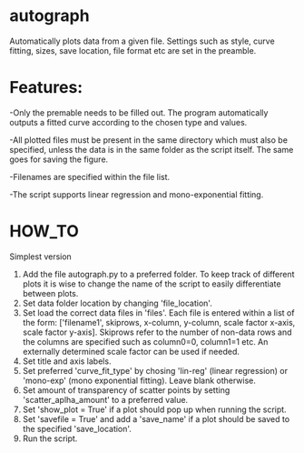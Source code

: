 # autograph
Automatically plots data from a given file. Settings such as style, curve fitting, sizes, save location, file format etc are set in the preamble.


# Features:
-Only the premable needs to be filled out. The program automatically outputs a fitted curve according to the chosen type and values.

-All plotted files must be present in the same directory which must also be specified, unless the data is in the same folder as the script itself. The same goes for saving the figure.

-Filenames are specified within the file list.

-The script supports linear regression and mono-exponential fitting.

# HOW_TO
Simplest version
1. Add the file autograph.py to a preferred folder. To keep track of different plots it is wise to change the name of the script to easily differentiate between plots.
2. Set data folder location by changing 'file_location'.
3. Set load the correct data files in 'files'. Each file is entered within a list of the form: ['filename1', skiprows, x-column, y-column, scale factor x-axis, scale factor y-axis]. Skiprows refer to the number of non-data rows and the columns are specified such as column0=0, column1=1 etc. An externally determined scale factor can be used if needed.
4.  Set title and axis labels.
5.  Set preferred 'curve_fit_type' by chosing 'lin-reg' (linear regression) or 'mono-exp' (mono exponential fitting). Leave blank otherwise.
6.  Set amount of transparency of scatter points by setting 'scatter_aplha_amount' to a preferred value. 
7.  Set 'show_plot = True' if a plot should pop up when running the script.
8.  Set 'savefile = True' and add a 'save_name' if a plot should be saved to the specified 'save_location'.
9.  Run the script.
 
